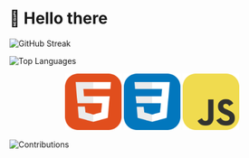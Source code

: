 <h1>🤟 Hello there</h1>

![GitHub Streak](https://streak-stats.demolab.com/?user=SayHelloLexa) 

![Top Languages](https://github-readme-stats-gamma-woad-31.vercel.app/api/top-langs/?username=SayHelloLexa&layout=compact)

<p align="center">
  <img src="https://github.com/tandpfun/skill-icons/blob/main/icons/HTML.svg" alt="HTML" width="100px">
  <img src="https://github.com/tandpfun/skill-icons/blob/main/icons/CSS.svg" alt="CSS" width="100px">
  <img src="https://github.com/tandpfun/skill-icons/blob/main/icons/JavaScript.svg" alt="JS" width="100px">
</p>

![Contributions](https://ssr-contributions-svg.vercel.app/_/SayHelloLexa?chart=3dbar&gap=0.6&scale=2&gradient=true&flatten=1&animation=wave&animation_duration=3&animation_delay=0.03&animation_amplitude=24&animation_frequency=0.1&animation_wave_center=19_3&format=svg&weeks=40)
